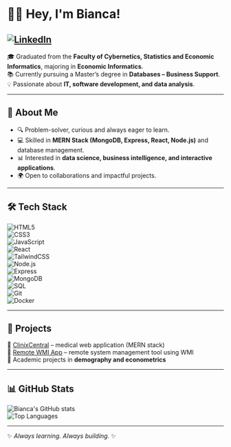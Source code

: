 # 👩‍💻 Hey, I'm Bianca!  

[![LinkedIn](https://img.shields.io/badge/LinkedIn-Bianca%20Picleanu-blue?logo=linkedin&logoColor=white)](https://linkedin.com/in/bianca-picleanu)  
---

🎓 Graduated from the **Faculty of Cybernetics, Statistics and Economic Informatics**, majoring in **Economic Informatics**.  
📚 Currently pursuing a Master’s degree in **Databases – Business Support**.  
💡 Passionate about **IT, software development, and data analysis**.  

---

## 🌟 About Me
- 🔍 Problem-solver, curious and always eager to learn.  
- 💻 Skilled in **MERN Stack (MongoDB, Express, React, Node.js)** and database management.  
- 📊 Interested in **data science, business intelligence, and interactive applications**.  
- 🌍 Open to collaborations and impactful projects.  

---

## 🛠️ Tech Stack
![HTML5](https://img.shields.io/badge/HTML5-E34F26?style=for-the-badge&logo=html5&logoColor=white)  
![CSS3](https://img.shields.io/badge/CSS3-1572B6?style=for-the-badge&logo=css3&logoColor=white)  
![JavaScript](https://img.shields.io/badge/JavaScript-F7DF1E?style=for-the-badge&logo=javascript&logoColor=black)  
![React](https://img.shields.io/badge/React-61DAFB?style=for-the-badge&logo=react&logoColor=black)  
![TailwindCSS](https://img.shields.io/badge/TailwindCSS-38B2AC?style=for-the-badge&logo=tailwind-css&logoColor=white)  
![Node.js](https://img.shields.io/badge/Node.js-339933?style=for-the-badge&logo=node.js&logoColor=white)  
![Express](https://img.shields.io/badge/Express.js-000000?style=for-the-badge&logo=express&logoColor=white)  
![MongoDB](https://img.shields.io/badge/MongoDB-4EA94B?style=for-the-badge&logo=mongodb&logoColor=white)  
![SQL](https://img.shields.io/badge/SQL-4479A1?style=for-the-badge&logo=postgresql&logoColor=white)  
![Git](https://img.shields.io/badge/Git-F05032?style=for-the-badge&logo=git&logoColor=white)  
![Docker](https://img.shields.io/badge/Docker-2496ED?style=for-the-badge&logo=docker&logoColor=white)  

---

## 🚀 Projects
🔹 [ClinixCentral](https://github.com/biancapicleanu/ProiectLicentaPicleanuBianca) – medical web application (MERN stack)  
🔹 [Remote WMI App](https://github.com/biancapicleanu/proiectRetele) – remote system management tool using WMI  
🔹 Academic projects in **demography and econometrics**  

---

## 📊 GitHub Stats
![Bianca's GitHub stats](https://github-readme-stats.vercel.app/api?username=biancapicleanu&show_icons=true&theme=tokyonight)  
![Top Languages](https://github-readme-stats.vercel.app/api/top-langs/?username=biancapicleanu&layout=compact&theme=tokyonight)  

---

✨ _Always learning. Always building._ ✨
